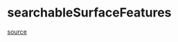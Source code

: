 # searchableSurfaceFeatures

[source](github.com/OpenFOAM-jp/OpenFOAM-utilities-tutorials-jp/blob/master/v1906/mesh/generation/foamyMesh/conformalVoronoiMesh/searchableSurfaceFeatures/searchableSurfaceFeatures.C/searchableSurfaceFeatures.C)



